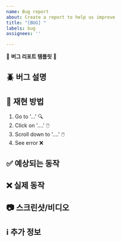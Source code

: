 ```yaml
---
name: Bug report
about: Create a report to help us improve
title: "[BUG] "
labels: bug
assignees: ''

---
```


🐞 **버그 리포트 템플릿** 🐞

## 🪲 버그 설명
<!--발생한 버그에 대해 명확하고 간결하게 설명해주세요-->

## 🔄 재현 방법 
<!--버그를 재현하기 위한 단계를 설명해주세요-->
1. Go to '...' 🔍
2. Click on '....' 🖱️ 
3. Scroll down to '....' 🖱️
4. See error ❌

## ✅ 예상되는 동작
<!--의도한 정상 동작을 설명해주세요)-->

## ❌ 실제 동작
<!--실제 발생한 버그 동작을 설명해주세요-->

## 📷 스크린샷/비디오
<!--버그를 설명하는데 도움이 되는 스크린샷이나 비디오가 있다면 첨부해주세요-->

## ℹ️ 추가 정보
<!--버그에 대한 추가적인 정보가 있다면 남겨주세요-->
